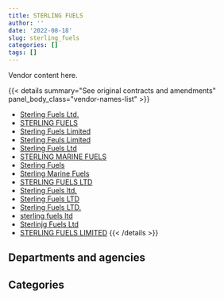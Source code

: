 ```yaml
---
title: STERLING FUELS
author: ''
date: '2022-08-18'
slug: sterling_fuels
categories: []
tags: []
---
```


<script src="/rmarkdown-libs/htmlwidgets/htmlwidgets.js"></script>
<link href="/rmarkdown-libs/datatables-css/datatables-crosstalk.css" rel="stylesheet" />
<script src="/rmarkdown-libs/datatables-binding/datatables.js"></script>
<script src="/rmarkdown-libs/jquery/jquery-3.6.0.min.js"></script>
<link href="/rmarkdown-libs/dt-core-bootstrap/css/dataTables.bootstrap.min.css" rel="stylesheet" />
<link href="/rmarkdown-libs/dt-core-bootstrap/css/dataTables.bootstrap.extra.css" rel="stylesheet" />
<script src="/rmarkdown-libs/dt-core-bootstrap/js/jquery.dataTables.min.js"></script>
<script src="/rmarkdown-libs/dt-core-bootstrap/js/dataTables.bootstrap.min.js"></script>
<link href="/rmarkdown-libs/crosstalk/css/crosstalk.min.css" rel="stylesheet" />
<script src="/rmarkdown-libs/crosstalk/js/crosstalk.min.js"></script>
<script src="/rmarkdown-libs/htmlwidgets/htmlwidgets.js"></script>
<link href="/rmarkdown-libs/datatables-css/datatables-crosstalk.css" rel="stylesheet" />
<script src="/rmarkdown-libs/datatables-binding/datatables.js"></script>
<script src="/rmarkdown-libs/jquery/jquery-3.6.0.min.js"></script>
<link href="/rmarkdown-libs/dt-core-bootstrap/css/dataTables.bootstrap.min.css" rel="stylesheet" />
<link href="/rmarkdown-libs/dt-core-bootstrap/css/dataTables.bootstrap.extra.css" rel="stylesheet" />
<script src="/rmarkdown-libs/dt-core-bootstrap/js/jquery.dataTables.min.js"></script>
<script src="/rmarkdown-libs/dt-core-bootstrap/js/dataTables.bootstrap.min.js"></script>
<link href="/rmarkdown-libs/crosstalk/css/crosstalk.min.css" rel="stylesheet" />
<script src="/rmarkdown-libs/crosstalk/js/crosstalk.min.js"></script>

Vendor content here.

{{< details summary="See original contracts and amendments" panel_body_class="vendor-names-list" >}}
- [Sterling Fuels Ltd.](https://search.open.canada.ca/en/ct/?sort=contract_value_f%20desc&page=1&search_text=%22Sterling%20Fuels%20Ltd.%22)
- [STERLING FUELS](https://search.open.canada.ca/en/ct/?sort=contract_value_f%20desc&page=1&search_text=%22STERLING%20FUELS%22)
- [Sterling Fuels Limited](https://search.open.canada.ca/en/ct/?sort=contract_value_f%20desc&page=1&search_text=%22Sterling%20Fuels%20Limited%22)
- [Sterling Feuls Limited](https://search.open.canada.ca/en/ct/?sort=contract_value_f%20desc&page=1&search_text=%22Sterling%20Feuls%20Limited%22)
- [Sterling Fuels Ltd](https://search.open.canada.ca/en/ct/?sort=contract_value_f%20desc&page=1&search_text=%22Sterling%20Fuels%20Ltd%22)
- [STERLING MARINE FUELS](https://search.open.canada.ca/en/ct/?sort=contract_value_f%20desc&page=1&search_text=%22STERLING%20MARINE%20FUELS%22)
- [Sterling Fuels](https://search.open.canada.ca/en/ct/?sort=contract_value_f%20desc&page=1&search_text=%22Sterling%20Fuels%22)
- [Sterling Marine Fuels](https://search.open.canada.ca/en/ct/?sort=contract_value_f%20desc&page=1&search_text=%22Sterling%20Marine%20Fuels%22)
- [STERLING FUELS LTD](https://search.open.canada.ca/en/ct/?sort=contract_value_f%20desc&page=1&search_text=%22STERLING%20FUELS%20LTD%22)
- [Sterling Fuels ltd.](https://search.open.canada.ca/en/ct/?sort=contract_value_f%20desc&page=1&search_text=%22Sterling%20Fuels%20ltd.%22)
- [Sterling Fuels LTD](https://search.open.canada.ca/en/ct/?sort=contract_value_f%20desc&page=1&search_text=%22Sterling%20Fuels%20LTD%22)
- [Sterling Fuels LTD.](https://search.open.canada.ca/en/ct/?sort=contract_value_f%20desc&page=1&search_text=%22Sterling%20Fuels%20LTD.%22)
- [sterling fuels ltd](https://search.open.canada.ca/en/ct/?sort=contract_value_f%20desc&page=1&search_text=%22sterling%20fuels%20ltd%22)
- [Sterlinjg Fuels Ltd](https://search.open.canada.ca/en/ct/?sort=contract_value_f%20desc&page=1&search_text=%22Sterlinjg%20Fuels%20Ltd%22)
- [STERLING FUELS LIMITED](https://search.open.canada.ca/en/ct/?sort=contract_value_f%20desc&page=1&search_text=%22STERLING%20FUELS%20LIMITED%22)
{{< /details >}}

## Departments and agencies

<div id="htmlwidget-1" style="width:100%;height:auto;" class="datatables html-widget"></div>
<script type="application/json" data-for="htmlwidget-1">{"x":{"style":"bootstrap","filter":"none","vertical":false,"data":[["<a href=\"/departments/aafc-aac/\">Agriculture and Agri-Food Canada<\/a>","<a href=\"/departments/dfo-mpo/\">Fisheries and Oceans Canada<\/a>","<a href=\"/departments/dnd-mdn/\">National Defence<\/a>","<a href=\"/departments/pc/\">Parks Canada<\/a>"],[null,4617966.51,17194509.95,null],[103160.64,4877070.65,9445216.34,null],[34072.31,3760948.93,650366.52,null],[null,4146161.47,null,54738.8]],"container":"<table class=\"table table-striped table-hover row-border order-column display\">\n  <thead>\n    <tr>\n      <th>Department<\/th>\n      <th>2017-2018<\/th>\n      <th>2018-2019<\/th>\n      <th>2019-2020<\/th>\n      <th>2020-2021<\/th>\n    <\/tr>\n  <\/thead>\n<\/table>","options":{"order":[[4,"desc"]],"pageLength":10,"autoWidth":true,"columnDefs":[{"targets":1,"render":"function(data, type, row, meta) {\n    return type !== 'display' ? data : DTWidget.formatCurrency(data, \"$\", 2, 3, \",\", \".\", true, null);\n  }"},{"targets":2,"render":"function(data, type, row, meta) {\n    return type !== 'display' ? data : DTWidget.formatCurrency(data, \"$\", 2, 3, \",\", \".\", true, null);\n  }"},{"targets":3,"render":"function(data, type, row, meta) {\n    return type !== 'display' ? data : DTWidget.formatCurrency(data, \"$\", 2, 3, \",\", \".\", true, null);\n  }"},{"targets":4,"render":"function(data, type, row, meta) {\n    return type !== 'display' ? data : DTWidget.formatCurrency(data, \"$\", 2, 3, \",\", \".\", true, null);\n  }"},{"width":"16%","targets":[1,2,3,4]},{"className":"dt-right","targets":[1,2,3,4]}],"orderClasses":false}},"evals":["options.columnDefs.0.render","options.columnDefs.1.render","options.columnDefs.2.render","options.columnDefs.3.render"],"jsHooks":[]}</script>

## Categories

<div id="htmlwidget-2" style="width:100%;height:auto;" class="datatables html-widget"></div>
<script type="application/json" data-for="htmlwidget-2">{"x":{"style":"bootstrap","filter":"none","vertical":false,"data":[["<a href=\"/categories/1_facilities_and_construction/\">Facilities and construction<\/a>","<a href=\"/categories/11_defence/\">Defence<\/a>","<a href=\"/categories/5_transportation_and_logistics/\">Transportation and logistics<\/a>"],[89297.09,17105212.86,4617966.51],[null,9445216.34,4980231.29],[0,650366.52,3795021.24],[null,null,4200900.27]],"container":"<table class=\"table table-striped table-hover row-border order-column display\">\n  <thead>\n    <tr>\n      <th>Category<\/th>\n      <th>2017-2018<\/th>\n      <th>2018-2019<\/th>\n      <th>2019-2020<\/th>\n      <th>2020-2021<\/th>\n    <\/tr>\n  <\/thead>\n<\/table>","options":{"order":[[4,"desc"]],"dom":"t","pageLength":30,"autoWidth":true,"columnDefs":[{"targets":1,"render":"function(data, type, row, meta) {\n    return type !== 'display' ? data : DTWidget.formatCurrency(data, \"$\", 2, 3, \",\", \".\", true, null);\n  }"},{"targets":2,"render":"function(data, type, row, meta) {\n    return type !== 'display' ? data : DTWidget.formatCurrency(data, \"$\", 2, 3, \",\", \".\", true, null);\n  }"},{"targets":3,"render":"function(data, type, row, meta) {\n    return type !== 'display' ? data : DTWidget.formatCurrency(data, \"$\", 2, 3, \",\", \".\", true, null);\n  }"},{"targets":4,"render":"function(data, type, row, meta) {\n    return type !== 'display' ? data : DTWidget.formatCurrency(data, \"$\", 2, 3, \",\", \".\", true, null);\n  }"},{"width":"16%","targets":[1,2,3,4]},{"className":"dt-right","targets":[1,2,3,4]}],"orderClasses":false,"lengthMenu":[10,25,30,50,100]}},"evals":["options.columnDefs.0.render","options.columnDefs.1.render","options.columnDefs.2.render","options.columnDefs.3.render"],"jsHooks":[]}</script>
